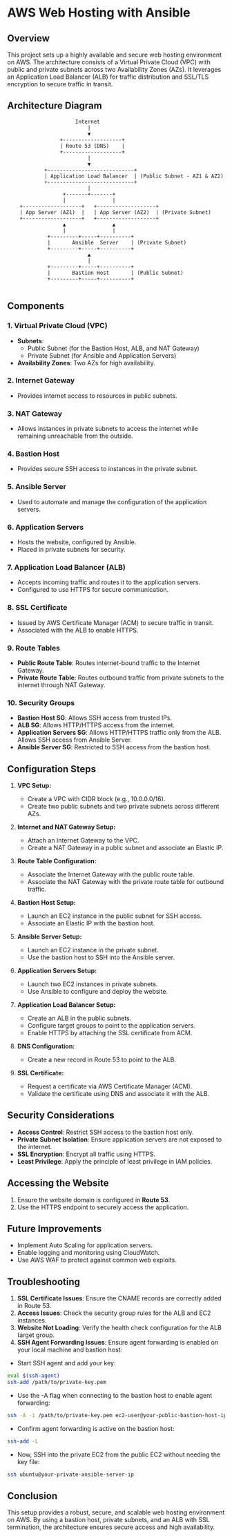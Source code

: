 # AWS Web Hosting with Ansible

## Overview
This project sets up a highly available and secure web hosting environment on AWS. The architecture consists of a Virtual Private Cloud (VPC) with public and private subnets across two Availability Zones (AZs). It leverages an Application Load Balancer (ALB) for traffic distribution and SSL/TLS encryption to secure traffic in transit.

## Architecture Diagram

```
                      Internet
                          |
                          ▼
                 +-------------------+
                 | Route 53 (DNS)    |
                 +-------------------+
                          |
                          ▼
            +----------------------------+
            | Application Load Balancer  | (Public Subnet - AZ1 & AZ2)
            +----------------------------+
                          |
                  +-------+-------+
                  |               |
    +-------------------+   +-------------------+
    | App Server (AZ1)  |   | App Server (AZ2)  | (Private Subnet)
    +-------------------+   +-------------------+
                  ▲               ▲
                  |               |
             +---------+-----+----------+
             |       Ansible  Server    | (Private Subnet)
             +---------+-----+----------+               
                          ▲
                          |
             +---------+-----+----------+
             |       Bastion Host       | (Public Subnet)
             +---------+-----+----------+               
       
```

## Components

### 1. Virtual Private Cloud (VPC)
- **Subnets**: 
  - Public Subnet (for the Bastion Host, ALB, and NAT Gateway) 
  - Private Subnet (for Ansible and Application Servers)
- **Availability Zones**: Two AZs for high availability.

### 2. Internet Gateway
- Provides internet access to resources in public subnets.

### 3. NAT Gateway
- Allows instances in private subnets to access the internet while remaining unreachable from the outside.

### 4. Bastion Host
- Provides secure SSH access to instances in the private subnet.

### 5. Ansible Server
- Used to automate and manage the configuration of the application servers.

### 6. Application Servers
- Hosts the website, configured by Ansible.
- Placed in private subnets for security.

### 7. Application Load Balancer (ALB)
- Accepts incoming traffic and routes it to the application servers.
- Configured to use HTTPS for secure communication.

### 8. SSL Certificate
- Issued by AWS Certificate Manager (ACM) to secure traffic in transit.
- Associated with the ALB to enable HTTPS.

### 9. Route Tables
- **Public Route Table**: Routes internet-bound traffic to the Internet Gateway.
- **Private Route Table**: Routes outbound traffic from private subnets to the internet through NAT Gateway.

### 10. Security Groups
- **Bastion Host SG**: Allows SSH access from trusted IPs.
- **ALB SG**: Allows HTTP/HTTPS access from the internet.
- **Application Servers SG**: Allows HTTP/HTTPS traffic only from the ALB. Allows  SSH access from Ansible Server. 
- **Ansible Server SG**: Restricted to SSH access from the bastion host.

## Configuration Steps

1. **VPC Setup:**
   - Create a VPC with CIDR block (e.g., 10.0.0.0/16).
   - Create two public subnets and two private subnets across different AZs.

2. **Internet and NAT Gateway Setup:**
   - Attach an Internet Gateway to the VPC.
   - Create a NAT Gateway in a public subnet and associate an Elastic IP.

3. **Route Table Configuration:**
   - Associate the Internet Gateway with the public route table.
   - Associate the NAT Gateway with the private route table for outbound traffic.

4. **Bastion Host Setup:**
   - Launch an EC2 instance in the public subnet for SSH access.
   - Associate an Elastic IP with the bastion host.

5. **Ansible Server Setup:**
   - Launch an EC2 instance in the private subnet.
   - Use the bastion host to SSH into the Ansible server.

6. **Application Servers Setup:**
   - Launch two EC2 instances in private subnets.
   - Use Ansible to configure and deploy the website.

7. **Application Load Balancer Setup:**
   - Create an ALB in the public subnets.
   - Configure target groups to point to the application servers.
   - Enable HTTPS by attaching the SSL certificate from ACM.

8. **DNS Configuration:**
   - Create a new record in Route 53 to point to the ALB.

9. **SSL Certificate:**
   - Request a certificate via AWS Certificate Manager (ACM).
   - Validate the certificate using DNS and associate it with the ALB.

## Security Considerations
- **Access Control**: Restrict SSH access to the bastion host only.
- **Private Subnet Isolation**: Ensure application servers are not exposed to the internet.
- **SSL Encryption**: Encrypt all traffic using HTTPS.
- **Least Privilege**: Apply the principle of least privilege in IAM policies.

## Accessing the Website
1. Ensure the website domain is configured in **Route 53**.
2. Use the HTTPS endpoint to securely access the application.

## Future Improvements
- Implement Auto Scaling for application servers.
- Enable logging and monitoring using CloudWatch.
- Use AWS WAF to protect against common web exploits.

## Troubleshooting
1. **SSL Certificate Issues**: Ensure the CNAME records are correctly added in Route 53.
2. **Access Issues**: Check the security group rules for the ALB and EC2 instances.
3. **Website Not Loading**: Verify the health check configuration for the ALB target group.
4. **SSH Agent Forwarding Issues**: Ensure agent forwarding is enabled on your local machine and bastion host:
- Start SSH agent and add your key:
```bash
eval $(ssh-agent)
ssh-add /path/to/private-key.pem
```
- Use the -A flag when connecting to the bastion host to enable agent forwarding:
```bash 
ssh -A -i /path/to/private-key.pem ec2-user@your-public-bastion-host-ip
```
- Confirm agent forwarding is active on the bastion host:
```bash
ssh-add -L
```
- Now, SSH into the private EC2 from the public EC2 without needing the key file:
```bash
ssh ubuntu@your-private-ansible-server-ip
```

## Conclusion
This setup provides a robust, secure, and scalable web hosting environment on AWS. By using a bastion host, private subnets, and an ALB with SSL termination, the architecture ensures secure access and high availability.


